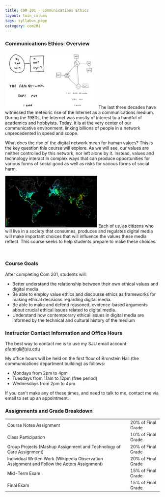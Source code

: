 ```yaml
---
title: COM 201 - Communications Ethics
layout: twin_column
tags: syllabus_page
category: com201
---
```


<div class="col-md-10 col-md-offset-1">
  <div class="row">
    <div class="content-column-multiple col-md-8">
      <h3>Communications Ethics: Overview</h3>
      <p>
      <img class="pull-right img-responsive" src="/assets/img/internet-1969.jpg">
      The last three decades have witnessed the meteoric rise of the Internet as a communications medium. During the 1980s, the Internet was mostly of interest to a handful of academics and hobbyists. Today, it is at the very center of our communicative environment, linking billions of people in a network unprecedented in speed and scope.
      </p>
      <p>
      What does the rise of the digital network mean for human values? This is the key question this course will explore. As we will see, our values are neither controlled by this network, nor left alone by it. Instead, values and technology interact in complex ways that can produce opportunities for various forms of social good as well as risks for various forms of social harm.
      </p>
      <p>
      <img class="pull-right img-responsive" src="/assets/img/internet_now.png">
      Each of us, as citizens who will live in a society that consumes, produces and regulates digital media will make important choices that will influence the values these media reflect. This course seeks to help students prepare to make these choices.
      </p>
      <br>
      <h3>Course Goals</h3>
      <p>
      After completing Com 201, students will:
      </p>
      <ul>
        <li>Better understand the relationship between their own ethical values and digital media.</li>
        <li>Be able to employ value ethics and discourse ethics as frameworks for making ethical decisions regarding digital media.</li>
        <li>Be able to make and defend reasoned, evidence-based arguments about crucial ethical issues related to digital media.</li>
        <li>Understand how contemporary ethical issues in digital media are informed by the technical and cultural history of the medium</li>
      </ul>
      <h3>Instructor Contact Information and Office Hours</h3>
      <p>
      The best way to contact me is to use my SJU email account: <a href="mailto:afamigli@sju.edu">afamigli@sju.edu</a>
      </p>
      <p>My office hours will be held on the first floor of Bronstein Hall (the communications department building) as follows:
      </p>
      <ul>
        <li>Mondays from 2pm to 4pm</li>
        <li>Tuesdays from 11am to 12pm (free period)</li>
        <li>Wednesdays from 2pm to 4pm</li>
      </ul>
      If you can't make any of these times, and need to talk to me, contact me via email to set up an appointment.
    </div>
    <div class="content-column-multiple col-md-4">
      <h3>Assignments and Grade Breakdown</h3>
      <table class="table">
        <tr>
          <td>Course Notes Assignment</td><td>20% of Final Grade</td>
        </tr>
        <tr>  
          <td>Class Participation</td><td>10% of Final Grade</td>
        </tr>
        <tr>  
          <td>Group Projects (Mashup Assignment and Technology of Care Assignment)</td><td>20% of Final Grade</td>
        </tr>
        <tr>
          <td>Individual Written Work (Wikipedia Observation Assignment and Follow the Actors Assignment)</td><td>20% of Final Grade</td>
        </tr>
        <tr>
          <td>Mid-Term Exam</td><td>15% of Final Grade</td>
        </tr>
        <tr>
          <td>Final Exam</td><td>15% of Final Grade</td>
        </tr>
      </table>
    </div>
  </div>
</div>  

